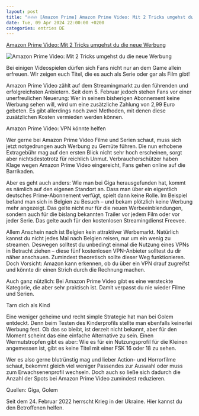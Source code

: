 ```yaml
---
layout: post
title: "🔥🔥🔥 [Amazon Prime] Amazon Prime Video: Mit 2 Tricks umgehst du die neue Werbung"
date: Tue, 09 Apr 2024 22:00:00 +0200
categories: entries DE
---
```

[Amazon Prime Video: Mit 2 Tricks umgehst du die neue Werbung](https://www.futurezone.de/entertainment/streaming/article528604/amazon-prime-video-werbung-umgehen-z-d.html)

![Amazon Prime Video: Mit 2 Tricks umgehst du die neue Werbung](https://www.futurezone.de/wp-content/uploads/sites/11/2023/08/prime-video.jpeg)

Bei einigen Videospielen dürfen sich Fans nicht nur an dem Game allein erfreuen. Wir zeigen euch Titel, die es auch als Serie oder gar als Film gibt!

Amazon Prime Video zählt auf dem Streamingmarkt zu den führenden und erfolgreichsten Anbietern. Seit dem 5. Februar jedoch stehen Fans vor einer unerfreulichen Neuerung: Wer in seinem bisherigen Abonnement keine Werbung sehen will, wird um eine zusätzliche Zahlung von 2,99 Euro gebeten. Es gibt allerdings noch zwei Methoden, mit denen diese zusätzlichen Kosten vermieden werden können.

Amazon Prime Video: VPN könnte helfen

Wer gerne bei Amazon Prime Video Filme und Serien schaut, muss sich jetzt notgedrungen auch Werbung zu Gemüte führen. Die nun erhobene Extragebühr mag auf den ersten Blick nicht sehr hoch erscheinen, sorgt aber nichtsdestotrotz für reichlich Unmut. Verbraucherschützer haben Klage wegen Amazon Prime Video eingereicht, Fans gehen online auf die Barrikaden.

Aber es geht auch anders: Wie man bei Giga herausgefunden hat, kommt es nämlich auf den eigenen Standort an. Dass man über ein eigentlich deutsches Prime-Abonnement verfügt, spielt dann keine Rolle. Im Beispiel befand man sich in Belgien zu Besuch – und bekam plötzlich keine Werbung mehr angezeigt. Das gelte nicht nur für die neuen Werbeeinblendungen, sondern auch für die bislang bekannten Trailer vor jedem Film oder vor jeder Serie. Das gelte auch für den kostenlosen Streamingdienst Freevee.

Allem Anschein nach ist Belgien kein attraktiver Werbemarkt. Natürlich kannst du nicht jedes Mal nach Belgien reisen, nur um ein wenig zu streamen. Deswegen solltest du unbedingt einmal die Nutzung eines VPNs in Betracht ziehen – diese fünf kostenlosen VPN-Anbieter solltest du dir näher anschauen. Zumindest theoretisch sollte dieser Weg funktionieren. Doch Vorsicht: Amazon kann erkennen, ob du über ein VPN drauf zugreifst und könnte dir einen Strich durch die Rechnung machen.

Auch ganz nützlich: Bei Amazon Prime Video gibt es eine versteckte Kategorie, die aber sehr praktisch ist. Damit verpasst du nie wieder Filme und Serien.

Tarn dich als Kind

Eine weniger geheime und recht simple Strategie hat man bei Golem entdeckt. Denn beim Testen des Kinderprofils stellte man ebenfalls keinerlei Werbung fest. Ob das so bleibt, ist derzeit nicht bekannt, aber für den Moment scheint das eine einfache Alternative zu sein. Einen Wermutstropfen gibt es aber: Wie es für ein Nutzungsprofil für die Kleinen angemessen ist, gibt es keine Titel mit einer FSK 16 oder 18 zu sehen.

Wer es also gerne blutrünstig mag und lieber Action- und Horrorfilme schaut, bekommt gleich viel weniger Passendes zur Auswahl oder muss zum Erwachsenenprofil wechseln. Doch auch so ließe sich dadurch die Anzahl der Spots bei Amazon Prime Video zumindest reduzieren.

Quellen: Giga, Golem

Seit dem 24. Februar 2022 herrscht Krieg in der Ukraine. Hier kannst du den Betroffenen helfen.

